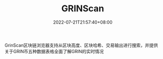 ﻿---
weight: 
title: "GRINScan"
description: "GrinScan区块链浏览器支持从区块高度、区块哈希、交易输出进行搜索，并提供关于GRIN币五种数据表格全面了解GRIN的实时情况"
date: 2022-07-21T21:57:40+08:00
lastmod: 2022-07-21T16:45:40+08:00
draft: false
authors: ["seven"]
featuredImage: "grinscan.png"
link: "https://grinscan.net/"
tags: ["区块链浏览器","GRINScan"]
categories: ["navigation"]
navigation: ["区块链浏览器"]
lightgallery: true
toc: true
pinned: false
recommend: false
recommend1: false
---
GrinScan区块链浏览器支持从区块高度、区块哈希、交易输出进行搜索，并提供关于GRIN币五种数据表格全面了解GRIN的实时情况
